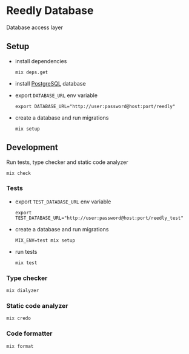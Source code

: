# Reedly Database

Database access layer


## Setup

  * install dependencies

        mix deps.get

  * install [PostgreSQL](https://postgresql.org) database

  * export `DATABASE_URL` env variable

        export DATABASE_URL="http://user:password@host:port/reedly"

  * create a database and run migrations

        mix setup


## Development

Run tests, type checker and static code analyzer

    mix check

### Tests

  * export `TEST_DATABASE_URL` env variable

        export TEST_DATABASE_URL="http://user:password@host:port/reedly_test"

  * create a database and run migrations

        MIX_ENV=test mix setup

  * run tests

        mix test

### Type checker

    mix dialyzer

### Static code analyzer

    mix credo

### Code formatter

    mix format

